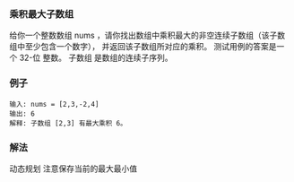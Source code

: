 ### 乘积最大子数组
给你一个整数数组 nums ，请你找出数组中乘积最大的非空连续子数组（该子数组中至少包含一个数字），
并返回该子数组所对应的乘积。
测试用例的答案是一个 32-位 整数。
子数组 是数组的连续子序列。
### 例子
```text
输入: nums = [2,3,-2,4]
输出: 6
解释: 子数组 [2,3] 有最大乘积 6。
```
### 解法
动态规划 注意保存当前的最大最小值
